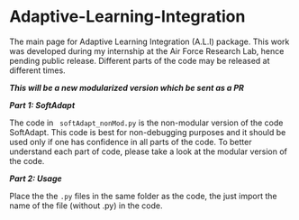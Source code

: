 # Adaptive-Learning-Integration
The main page for Adaptive Learning Integration (A.L.I) package. This work was developed during my internship at the Air Force Research Lab, hence pending public release. Different parts of the code may be released at different times.

***This will be a new modularized version which be sent as a PR***


***Part 1: SoftAdapt***

The code in <code> softAdapt_nonMod.py</code> is the non-modular version of the code SoftAdapt. This code is best for non-debugging purposes and it should be used only if one has confidence in all parts of the code. To better understand each part of code, please take a look at the modular version of the code.



***Part 2: Usage***

Place the the <code>.py</code> files in the same folder as the code, the just import the name of the file (without .py) in the code.   
